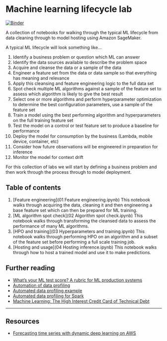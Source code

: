 # Machine learning lifecycle lab

[![Binder](https://mybinder.org/badge_logo.svg)](https://mybinder.org/v2/gh/jpbarto/ml_lifecycle_lab/master)

A collection of notebooks for walking through the typical ML lifecycle from data cleaning through to model hosting using Amazon SageMaker.

A typical ML lifecycle will look something like...
 1. Identify a business problem or question which ML can answer
 1. Identify the data sources available to describe the problem space
 1. Acquire and cleanse the data or a sample of the data
 1. Engineer a feature set from the data or data sample so that everything has meaning and relevance
 1. Apply this cleansing and feature engineering logic to the full data set
 1. Spot check multiple ML algorithms against a sample of the feature set to assess which algorithm is likely to give the best result
 1. Select one or more algorithms and perform hyperparameter optimization to determine the best configuration parameters, use a sample of the feature set
 1. Train a model using the best performing algorithm and hyperparameters on the full training feature set
 1. Test the model on a control or test feature set to produce a baseline for performance
 1. Deploy the model for consumption by the business (Lambda, mobile device, container, etc)
   1. Consider how future observations will be engineered in preparation for inference
 1. Monitor the model for context drift
 
For this collection of labs we will start by defining a business problem and then work through the process through to model deployment.  

 
 Table of contents
 ---

 1. [Feature engineering](01 Feature engineering.ipynb)
 This notebook walks through acquiring the data, cleaning it and then engineering a base feature set which can then be prepared for ML training.
 1. [ML algorithm spot check](02 Algorithm spot check.ipynb)
 This notebook walks through transforming the cleansed data to assess the performance of many ML algorithms.
 1. [HPO and training](03 Hyperparameters and training.ipynb)
 This notebook walks through performing HPO on an algorithm and a subset of the feature set before performing a full scale training job.
 1. [Hosting and usage](04 Hosting inference.ipynb)
 This notebook walks through how to host a trained model and use it to make predictions.
 
 ## Further reading
 - [What’s your ML test score? A rubric for ML production systems](https://ai.google/research/pubs/pub45742)
 - [Automation of data profiling](https://github.com/pandas-profiling/pandas-profiling)
 - [Automated data profiling example](http://nbviewer.jupyter.org/github/JosPolfliet/pandas-profiling/blob/master/examples/meteorites.ipynb)
 - [Automated data profiling for Spark](https://github.com/julioasotodv/spark-df-profiling)
 - [Machine Learning: The High Interest Credit Card of Technical Debt](https://ai.google/research/pubs/pub43146)

---

 ## Resources
 - [Forecasting time series with dynamic deep learning on AWS](https://aws.amazon.com/blogs/machine-learning/forecasting-time-series-with-dynamic-deep-learning-on-aws/)
